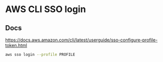 # AWS CLI SSO login

## Docs

https://docs.aws.amazon.com/cli/latest/userguide/sso-configure-profile-token.html

```sh
aws sso login --profile PROFILE
```
